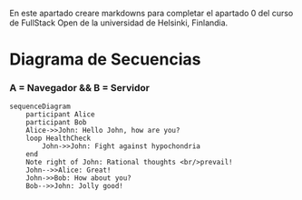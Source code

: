 En este apartado creare markdowns para completar el apartado 0 del curso de FullStack Open de la universidad de Helsinki, Finlandia.

# Diagrama de Secuencias
 ### **A = Navegador && B = Servidor**
```mermaid
sequenceDiagram
    participant Alice
    participant Bob
    Alice->>John: Hello John, how are you?
    loop HealthCheck
        John->>John: Fight against hypochondria
    end
    Note right of John: Rational thoughts <br/>prevail!
    John-->>Alice: Great!
    John->>Bob: How about you?
    Bob-->>John: Jolly good!
```
